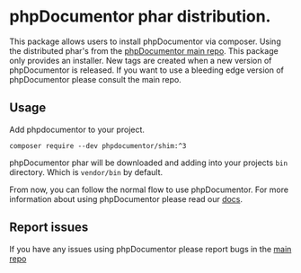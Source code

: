 # phpDocumentor phar distribution.

This package allows users to install phpDocumentor via composer.
Using the distributed phar's from the [phpDocumentor main repo](https://github.com/phpDocumentor/phpDocumentor).
This package only provides an installer.
New tags are created when a new version of phpDocumentor is released.
If you want to use a bleeding edge version of phpDocumentor please consult the main repo.

## Usage

Add phpdocumentor to your project.

```
composer require --dev phpdocumentor/shim:^3
```

phpDocumentor phar will be downloaded and adding into your projects `bin` directory.
Which is `vendor/bin` by default.

From now, you can follow the normal flow to use phpDocumentor.
For more information about using phpDocumentor please read our [docs](https://docs.phpdoc.org/latest).

## Report issues

If you have any issues using phpDocumentor please report bugs in the [main repo](https://github.com/phpDocumentor/phpDocumentor/issues)

